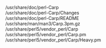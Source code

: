 /usr/share/doc/perl-Carp  
/usr/share/doc/perl-Carp/Changes  
/usr/share/doc/perl-Carp/README  
/usr/share/man/man3/Carp.3pm.gz  
/usr/share/perl5/vendor\_perl/Carp  
/usr/share/perl5/vendor\_perl/Carp.pm  
/usr/share/perl5/vendor\_perl/Carp/Heavy.pm  
